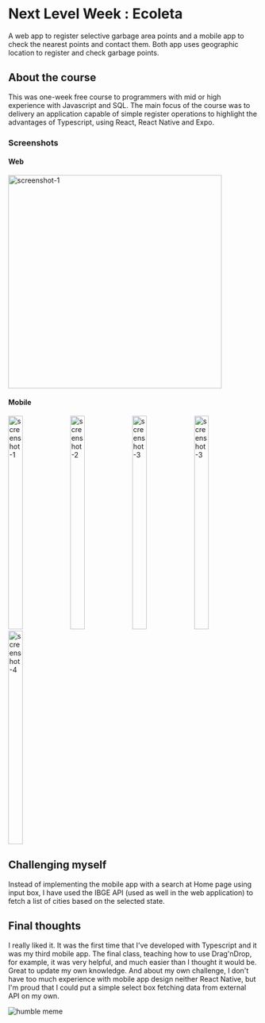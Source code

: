 # Next Level Week : Ecoleta
A web app to register selective garbage area points and a mobile app  to check the nearest points and contact them. Both app uses geographic location to register and check garbage points.

## About the course
This was one-week free course to programmers with mid or high experience with Javascript and SQL. 
The main focus of the course was to delivery an application capable of simple register operations to highlight the advantages of Typescript, using React, React Native and Expo.

### Screenshots
#### Web
<img src="https://j.gifs.com/gZjWnY.gif" alt="screenshot-1" height="430" style="max-width:100%;"> 

#### Mobile
<img src="https://i.imgur.com/ihN26qR.jpg" alt="screenshot-1" height="430" width="24%" style="max-width:100%;"> <img src="https://i.imgur.com/QjmrE1l.jpg" alt="screenshot-2" height="430" width="24%" style="max-width:100%;"> <img src="https://i.imgur.com/pxHXW99.jpg" alt="screenshot-3" height="430" width="24%" style="max-width:100%;"> <img src="https://i.imgur.com/pxHXW99.jpg" alt="screenshot-3" height="430" width="24%" style="max-width:100%;"> <img src="https://i.imgur.com/FmawFIj.jpg" alt="screenshot-4" height="430" width="24%" style="max-width:100%;">

## Challenging myself
Instead of implementing the mobile app with a search at Home page using input box, I have used the IBGE API (used as well in the web application) to fetch a list of cities based on the selected state.


## Final thoughts
I really liked it. It was the first time that I've developed with Typescript and it was my third mobile app. The final class, teaching how to use Drag'nDrop, for example, it was very helpful, and much easier than I thought it would be. Great to update my own knowledge.
And about my own challenge, I don't have too much experience with mobile app design neither React Native, but I'm proud that I could put a simple select box fetching data from external API on my own.

![humble meme](https://i.kym-cdn.com/entries/icons/original/000/028/021/work.jpg)
